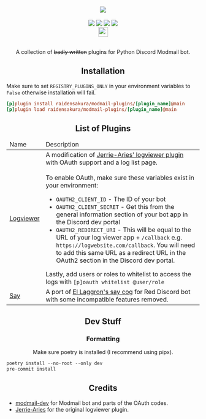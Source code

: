 <h1 align="center"><img src="https://files.catbox.moe/92mfqx.png"></h1>
<div align="center">
 <a href="https://github.com/raidensakura"><img src="https://img.shields.io/badge/modmail--plugins-by%20Raiden-d11df9"></a>
 <a href="https://github.com/Cog-Creators/Red-DiscordBot"><img src="https://img.shields.io/badge/Modmail%20-V4-cyan.svg"></a>
 <a href="[https://github.com/raidensakura](https://github.com/python/black)"><img src="https://img.shields.io/badge/code%20style-black-1c1c1c.svg"></a>
 <a href="https://dsc.gg/transience/"><img src="https://discord.com/api/guilds/616969119685935162/widget.png"></a><br>
 <a href="https://ko-fi.com/P5P6D65UW"><img src="https://storage.ko-fi.com/cdn/brandasset/kofi_button_red.png" style="height: 25px;"></a>
</div>
<br>
<p align="center">A collection of <strike>badly written</strike> plugins for Python Discord Modmail bot.</p>

<h2 align="center">Installation</h2>

Make sure to set `REGISTRY_PLUGINS_ONLY` in your environment variables to `False` otherwise installation will fail.

```ini
[p]plugin install raidensakura/modmail-plugins/[plugin_name]@main
[p]plugin load raidensakura/modmail-plugins/[plugin_name]@main
```

<h2 align="center">List of Plugins</h2>

<table align="center">
 
 <thead>
  <tr>
   <td>Name</td>
   <td>Description</td>
  </tr>
 </thead>
 
 <tr>
  <td><a href="https://github.com/raidensakura/modmail-plugins/tree/main/logviewer">Logviewer</a></td>
  <td>A modification of <a href="https://github.com/Jerrie-Aries/modmail-plugins/tree/master/logviewer">Jerrie-Aries' logviewer plugin</a> with OAuth support and a log list page.<br><br>To enable OAuth, make sure these variables exist in your environment:
  <ul>
  <li><code>OAUTH2_CLIENT_ID</code> - The ID of your bot</li>
  <li><code>OAUTH2_CLIENT_SECRET</code> - Get this from the general information section of your bot app in the Discord dev portal</li>
  <li><code>OAUTH2_REDIRECT_URI</code> - This will be equal to the URL of your log viewer app + <code>/callback</code> e.g. <code>https://logwebsite.com/callback</code>. You will need to add this same URL as a redirect URL in the OAuth2 section in the Discord dev portal.<br></li>
  </ul>Lastly, add users or roles to whitelist to access the logs with <code>[p]oauth whitelist @user/role</code>
  </td>
 </tr>

 <tr>
  <td><a href="https://github.com/raidensakura/modmail-plugins/tree/main/say">Say</a></td>
  <td>A port of <a href="https://github.com/laggron42/Laggrons-Dumb-Cogs/tree/v3/say">El Laggron's say cog</a> for Red Discord bot with some incompatible features removed.</td>
 </tr>

  </tr>
 
</table>

<h2 align="center">Dev Stuff</h2>

<h3 align="center">Formatting</h3>
<p align="center">Make sure poetry is installed (I recommend using pipx).</p>

```py
poetry install --no-root --only dev
pre-commit install
```

<h2 align="center">Credits</h2>

<p align="center">
 <ul>
  <li><a href="https://github.com/modmail-dev">modmail-dev</a> for Modmail bot and parts of the OAuth codes.</li>
  <li><a href="https://github.com/Jerrie-Aries">Jerrie-Aries</a> for the original logviewer plugin.</li>
 </ul>
</p>
